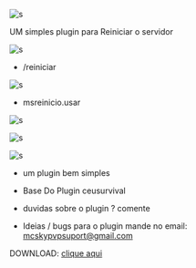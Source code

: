 
![s](https://i.imgur.com/qVVXsmr.png)

UM simples plugin para Reiniciar o servidor




![s](https://i.imgur.com/UzIEvYa.png)

- /reiniciar



![s](https://i.imgur.com/QH1704j.png)
- msreinicio.usar


![s](https://i.imgur.com/TWNnRDF.png)

![s](https://image.prntscr.com/image/9LF8YJH6QFKRy-TwNx6JOw.png)




![s](https://i.imgur.com/pAcaj16.png)
- um plugin bem simples

- Base Do Plugin ceusurvival

- duvidas sobre o plugin ? comente
- Ideias / bugs para o plugin mande no email: mcskypvpsuport@gmail.com

DOWNLOAD: [clique aqui](https://www.spigotmc.org/resources/msreinicio.51234/)
